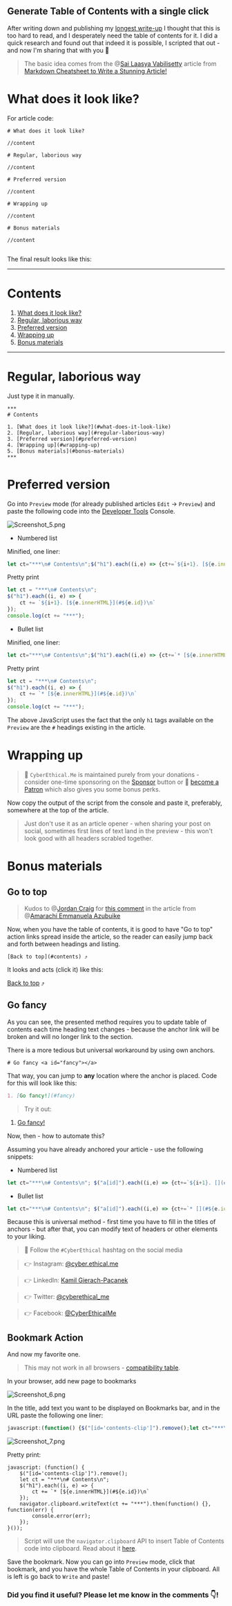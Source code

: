 ## Generate Table of Contents with a single click

After writing down and publishing my [longest write-up](/thm-yotjf) I thought that this is too hard to read, and I desperately need the table of contents for it. I did a quick research and found out that indeed it is possible, I scripted that out - and now I'm sharing that with you 🙌

> The basic idea comes from the @[Sai Laasya Vabilisetty](@Laasya_Setty) article from [Markdown Cheatsheet to Write a Stunning Article!](https://laasyasettyblog.hashnode.dev/markdown-cheatsheet-to-write-a-stunning-article)

# What does it look like?

For article code:

```
# What does it look like?

//content

# Regular, laborious way

//content

# Preferred version

//content

# Wrapping up

//content

# Bonus materials

//content


```

The final result looks like this:

***
# Contents

1. [What does it look like?](#what-does-it-look-like)
2. [Regular, laborious way](#regular-laborious-way)
3. [Preferred version](#preferred-version)
4. [Wrapping up](#wrapping-up)
5. [Bonus materials](#bonus-materials)
***

# Regular, laborious way

Just type it in manually.

```
***
# Contents

1. [What does it look like?](#what-does-it-look-like)
2. [Regular, laborious way](#regular-laborious-way)
3. [Preferred version](#preferred-version)
4. [Wrapping up](#wrapping-up)
5. [Bonus materials](#bonus-materials)
***
```

# Preferred version

Go into `Preview` mode (for already published articles `Edit` -> `Preview`) and paste the following code into the [Developer Tools](https://en.wikipedia.org/wiki/Web_development_tools) Console.

![Screenshot_5.png](https://cdn.hashnode.com/res/hashnode/image/upload/v1624555472781/Urae8P4bg.png)


* Numbered list

Minified, one liner:

```js
let ct="***\n# Contents\n";$("h1").each((i,e) => {ct+=`${i+1}. [${e.innerHTML}](#${e.id})\n`});console.log(ct+="***");
```

Pretty print
```js
let ct = "***\n# Contents\n";
$("h1").each((i, e) => {
    ct += `${i+1}. [${e.innerHTML}](#${e.id})\n`
});
console.log(ct += "***");
```


* Bullet list

Minified, one liner:

```js
let ct="***\n# Contents\n";$("h1").each((i,e) => {ct+=`* [${e.innerHTML}](#${e.id})\n`});console.log(ct+="***");
```

Pretty print
```js
let ct = "***\n# Contents\n";
$("h1").each((i, e) => {
    ct += `* [${e.innerHTML}](#${e.id})\n`
});
console.log(ct += "***");
```

The above JavaScript uses the fact that the only `h1` tags available on the `Preview` are the `#` headings existing in the article.

# Wrapping up

> 🔔 `CyberEthical.Me` is maintained purely from your donations - consider one-time sponsoring on the [Sponsor](/sponsor) button or 🎁 [become a Patron](https://www.patreon.com/bePatron?u=57522747) which also gives you some bonus perks.

Now copy the output of the script from the console and paste it, preferably, somewhere at the top of the article.

> Just don't use it as an article opener - when sharing your post on social, sometimes first lines of text land in the preview - this won't look good with all headers scrabled together.

# Bonus materials

## Go to top

> Kudos to @[Jordan Craig](@jc1812) for [this comment](https://amarachiazubuike.com/how-to-create-a-table-of-content-on-hashnode-ckem4cyih01sw99s12bgd4c37#ckeuxifk102mmv7s11yp163jq) in the article from @[Amarachi Emmanuela Azubuike](@amarachukwu)

Now, when you have the table of contents, it is good to have "Go to top" action links spread inside the article, so the reader can easily jump back and forth between headings and listing.

```
[Back to top](#contents) ⤴
```

It looks and acts (click it) like this:

[Back to top](#contents) ⤴

## Go fancy <a id="fancy"></a>

As you can see, the presented method requires you to update table of contents each time heading text changes - because the anchor link will be broken and will no longer link to the section.

There is a more tedious but universal workaround by using own anchors.
```
# Go fancy <a id="fancy"></a>
```

That way, you can jump to **any** location where the anchor is placed. Code for this will look like this:

```md
1. [Go fancy!](#fancy)
```

>Try it out:
1. [Go fancy!](#fancy)

Now, then - how to automate this?

Assuming you have already anchored your article - use the following snippets:

* Numbered list
```js
let ct="***\n# Contents\n"; $("a[id]").each((i,e) => {ct+=`${i+1}. [](#${e.id})\n`});console.log(ct+="***");
```

* Bullet list
```js
let ct="***\n# Contents\n"; $("a[id]").each((i,e) => {ct+=`* [](#${e.id})\n`});console.log(ct+="***");
```

Because this is universal method - first time you have to fill in the titles of anchors - but after that, you can modify text of headers or other elements to your liking.

> 📌 Follow the `#CyberEthical` hashtag on the social media

> 👉 Instagram: [@cyber.ethical.me](https://www.instagram.com/cyber.ethical.me/)

> 👉 LinkedIn: [Kamil Gierach-Pacanek](https://www.linkedin.com/in/kamilpacanek)

> 👉 Twitter: [@cyberethical_me](https://twitter.com/cyberethical_me)

> 👉 Facebook: [@CyberEthicalMe](https://facebook.com/CyberEthicalMe)

## Bookmark Action

And now my favorite one.

> This may not work in all browsers - [compatibility table](https://developer.mozilla.org/en-US/docs/Web/API/Clipboard/writeText#browser_compatibility).

In your browser, add new page to bookmarks

![Screenshot_6.png](https://cdn.hashnode.com/res/hashnode/image/upload/v1624562418295/upEVR843r.png)

In the title, add text you want to be displayed on Bookmarks bar, and in the URL paste the following one liner:

```js
javascript:(function() {$("[id='contents-clip']").remove();let ct="***\n# Contents\n";$("h1").each((i,e) => {ct+=`* [${e.innerHTML}](#${e.id})\n`});navigator.clipboard.writeText(ct+="***").then(function() {}, function(err) {console.error(err);});}());
```

![Screenshot_7.png](https://cdn.hashnode.com/res/hashnode/image/upload/v1624562938716/uq7L79wvJ.png)

Pretty print:

```
javascript: (function() {
    $("[id='contents-clip']").remove();
    let ct = "***\n# Contents\n";
    $("h1").each((i, e) => {
        ct += `* [${e.innerHTML}](#${e.id})\n`
    });
    navigator.clipboard.writeText(ct += "***").then(function() {}, function(err) {
        console.error(err);
    });
}());
```
> Script will use the `navigator.clipboard` API to insert Table of Contents code into clipboard. Read about it [here](https://developer.mozilla.org/en-US/docs/Web/API/Clipboard/writeText).

Save the bookmark. Now you can go into `Preview` mode, click that bookmark, and you have the whole Table of Contents in your clipboard. All is left is go back to `Write` and paste!

### Did you find it useful? Please let me know in the comments 👇!






